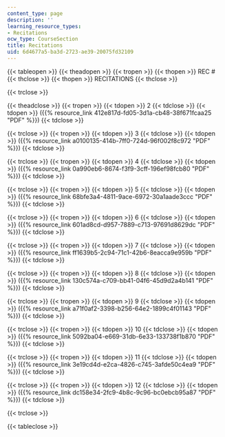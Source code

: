 ```yaml
---
content_type: page
description: ''
learning_resource_types:
- Recitations
ocw_type: CourseSection
title: Recitations
uid: 6d4677a5-ba3d-2723-ae39-20075fd32109
---
```


{{< tableopen >}}
{{< theadopen >}}
{{< tropen >}}
{{< thopen >}}
REC #
{{< thclose >}}
{{< thopen >}}
RECITATIONS
{{< thclose >}}

{{< trclose >}}

{{< theadclose >}}
{{< tropen >}}
{{< tdopen >}}
2
{{< tdclose >}}
{{< tdopen >}}
({{% resource_link 412e817d-fd05-3d1a-cb48-38f671fcaa25 "PDF" %}})
{{< tdclose >}}

{{< trclose >}}
{{< tropen >}}
{{< tdopen >}}
3
{{< tdclose >}}
{{< tdopen >}}
({{% resource_link a0100135-414b-7ff0-724d-96f002f8c972 "PDF" %}})
{{< tdclose >}}

{{< trclose >}}
{{< tropen >}}
{{< tdopen >}}
4
{{< tdclose >}}
{{< tdopen >}}
({{% resource_link 0a990eb6-8674-f3f9-3cff-196ef98fcb80 "PDF" %}})
{{< tdclose >}}

{{< trclose >}}
{{< tropen >}}
{{< tdopen >}}
5
{{< tdclose >}}
{{< tdopen >}}
({{% resource_link 68bfe3a4-4811-9ace-6972-30a1aade3ccc "PDF" %}})
{{< tdclose >}}

{{< trclose >}}
{{< tropen >}}
{{< tdopen >}}
6
{{< tdclose >}}
{{< tdopen >}}
({{% resource_link 601ad8cd-d957-7889-c713-97691d8629dc "PDF" %}})
{{< tdclose >}}

{{< trclose >}}
{{< tropen >}}
{{< tdopen >}}
7
{{< tdclose >}}
{{< tdopen >}}
({{% resource_link ff1639b5-2c94-71c1-42b6-8eacca9e959b "PDF" %}})
{{< tdclose >}}

{{< trclose >}}
{{< tropen >}}
{{< tdopen >}}
8
{{< tdclose >}}
{{< tdopen >}}
({{% resource_link 130c574a-c709-bb41-04f6-45d9d2a4b141 "PDF" %}})
{{< tdclose >}}

{{< trclose >}}
{{< tropen >}}
{{< tdopen >}}
9
{{< tdclose >}}
{{< tdopen >}}
({{% resource_link a71f0af2-3398-b256-64e2-1899c4f01143 "PDF" %}})
{{< tdclose >}}

{{< trclose >}}
{{< tropen >}}
{{< tdopen >}}
10
{{< tdclose >}}
{{< tdopen >}}
({{% resource_link 5092ba04-e669-31db-6e33-133738f1b870 "PDF" %}})
{{< tdclose >}}

{{< trclose >}}
{{< tropen >}}
{{< tdopen >}}
11
{{< tdclose >}}
{{< tdopen >}}
({{% resource_link 3e19cd4d-e2ca-4826-c745-3afde50c4ea9 "PDF" %}})
{{< tdclose >}}

{{< trclose >}}
{{< tropen >}}
{{< tdopen >}}
12
{{< tdclose >}}
{{< tdopen >}}
({{% resource_link dc158e34-2fc9-4b8c-9c96-bc0ebcb95a87 "PDF" %}})
{{< tdclose >}}

{{< trclose >}}

{{< tableclose >}}